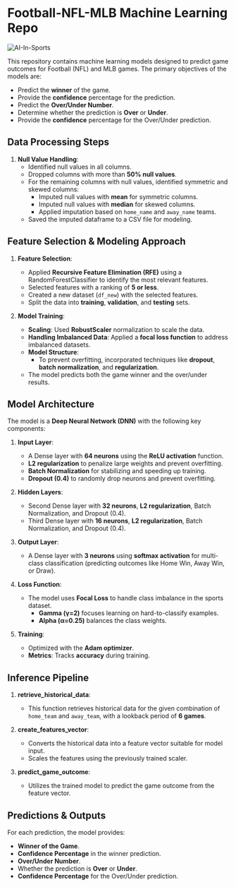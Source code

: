 # Football-NFL-MLB Machine Learning Repo

![AI-In-Sports](https://github.com/user-attachments/assets/19665445-6469-4a4f-8753-370da56e995e)

This repository contains machine learning models designed to predict game outcomes for Football (NFL) and MLB games. The primary objectives of the models are:

- Predict the **winner** of the game.
- Provide the **confidence** percentage for the prediction.
- Predict the **Over/Under Number**.
- Determine whether the prediction is **Over** or **Under**.
- Provide the **confidence** percentage for the Over/Under prediction.

## Data Processing Steps

1. **Null Value Handling**:
   - Identified null values in all columns.
   - Dropped columns with more than **50% null values**.
   - For the remaining columns with null values, identified symmetric and skewed columns:
     - Imputed null values with **mean** for symmetric columns.
     - Imputed null values with **median** for skewed columns.
     - Applied imputation based on `home_name` and `away_name` teams.
   - Saved the imputed dataframe to a CSV file for modeling.

## Feature Selection & Modeling Approach

1. **Feature Selection**:
   - Applied **Recursive Feature Elimination (RFE)** using a RandomForestClassifier to identify the most relevant features.
   - Selected features with a ranking of **5 or less**.
   - Created a new dataset (`df_new`) with the selected features.
   - Split the data into **training**, **validation**, and **testing** sets.

2. **Model Training**:
   - **Scaling**: Used **RobustScaler** normalization to scale the data.
   - **Handling Imbalanced Data**: Applied a **focal loss function** to address imbalanced datasets.
   - **Model Structure**: 
     - To prevent overfitting, incorporated techniques like **dropout**, **batch normalization**, and **regularization**.
   - The model predicts both the game winner and the over/under results.

## Model Architecture

The model is a **Deep Neural Network (DNN)** with the following key components:

1. **Input Layer**:
   - A Dense layer with **64 neurons** using the **ReLU activation** function.
   - **L2 regularization** to penalize large weights and prevent overfitting.
   - **Batch Normalization** for stabilizing and speeding up training.
   - **Dropout (0.4)** to randomly drop neurons and prevent overfitting.

2. **Hidden Layers**:
   - Second Dense layer with **32 neurons**, **L2 regularization**, Batch Normalization, and Dropout (0.4).
   - Third Dense layer with **16 neurons**, **L2 regularization**, Batch Normalization, and Dropout (0.4).

3. **Output Layer**:
   - A Dense layer with **3 neurons** using **softmax activation** for multi-class classification (predicting outcomes like Home Win, Away Win, or Draw).

4. **Loss Function**:
   - The model uses **Focal Loss** to handle class imbalance in the sports dataset. 
     - **Gamma (γ=2)** focuses learning on hard-to-classify examples.
     - **Alpha (α=0.25)** balances the class weights.

5. **Training**:
   - Optimized with the **Adam optimizer**.
   - **Metrics**: Tracks **accuracy** during training.

## Inference Pipeline

1. **retrieve_historical_data**:
   - This function retrieves historical data for the given combination of `home_team` and `away_team`, with a lookback period of **6 games**.

2. **create_features_vector**:
   - Converts the historical data into a feature vector suitable for model input.
   - Scales the features using the previously trained scaler.

3. **predict_game_outcome**:
   - Utilizes the trained model to predict the game outcome from the feature vector.

## Predictions & Outputs

For each prediction, the model provides:
- **Winner of the Game**.
- **Confidence Percentage** in the winner prediction.
- **Over/Under Number**.
- Whether the prediction is **Over** or **Under**.
- **Confidence Percentage** for the Over/Under prediction.
